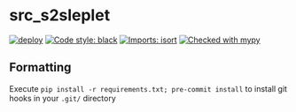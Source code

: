 # src_s2sleplet

[![deploy](https://github.com/astro-informatics/src_s2sleplet/actions/workflows/deploy.yml/badge.svg)](https://github.com/astro-informatics/src_s2sleplet/actions/workflows/deploy.yml)
[![Code style: black](https://img.shields.io/badge/code%20style-black-000000.svg)](https://github.com/ambv/black)
[![Imports: isort](https://img.shields.io/badge/%20imports-isort-%231674b1?style=flat&labelColor=ef8336)](https://pycqa.github.io/isort/)
[![Checked with mypy](http://www.mypy-lang.org/static/mypy_badge.svg)](http://mypy-lang.org/)

## Formatting

Execute `pip install -r requirements.txt; pre-commit install` to install git hooks in your `.git/` directory
